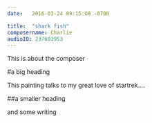 ```yaml
---
date:   2016-03-24 09:15:08 -0700

title:  "shark fish"
composername: Charlie
audioID: 237603953
---
```


This is about the composer

#a big heading

This painting talks to my great love of startrek....

##a smaller heading

and some writing